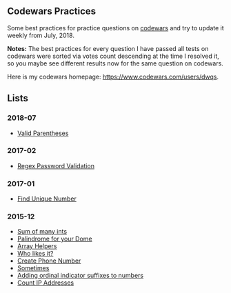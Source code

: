 ## Codewars Practices
Some best practices for practice questions on [codewars](http://www.codewars.com/) and try to update it weekly from July, 2018.

**Notes:** The best practices for every question I have passed all tests on codewars were sorted via votes count descending at the time I resolved it, so you maybe see different results now for the same question on codewars.

Here is my codewars homepage: https://www.codewars.com/users/dwqs.

## Lists
### 2018-07
* [Valid Parentheses](codewars/201807/valid-parentheses.md)

### 2017-02
* [Regex Password Validation](codewars/git/regex-password-validation.md)

### 2017-01
* [Find Unique Number](codewars/201701/find-unique-number.md)

### 2015-12
* [Sum of many ints](codewars/201512/sum-of-many-ints.md)
* [Palindrome for your Dome](codewars/201512/palindrome-for-your-dome.md)
* [Array Helpers](codewars/201512/array-helpers.md)
* [Who likes it?](codewars/201512/who-likes-it.md)
* [Create Phone Number](codewars/201512/create-phone-number.md)
* [Sometimes](codewars/201512/sometimes.md)
* [Adding ordinal indicator suffixes to numbers](codewars/201512/adding-ordinal-indicator-suffixes-to-numbers.md)
* [Count IP Addresses](codewars/201512/count-ip-address.md)


